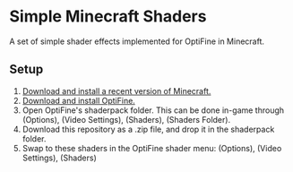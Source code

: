 # Simple Minecraft Shaders
A set of simple shader effects implemented for OptiFine in Minecraft.

## Setup
1. [Download and install a recent version of Minecraft.](https://www.minecraft.net/en-us)
2. [Download and install OptiFine.](https://optifine.net/downloads)
3. Open OptiFine's shaderpack folder. This can be done in-game through (Options), (Video Settings), (Shaders), (Shaders Folder).
4. Download this repository as a .zip file, and drop it in the shaderpack folder.
5. Swap to these shaders in the OptiFine shader menu: (Options), (Video Settings), (Shaders)

